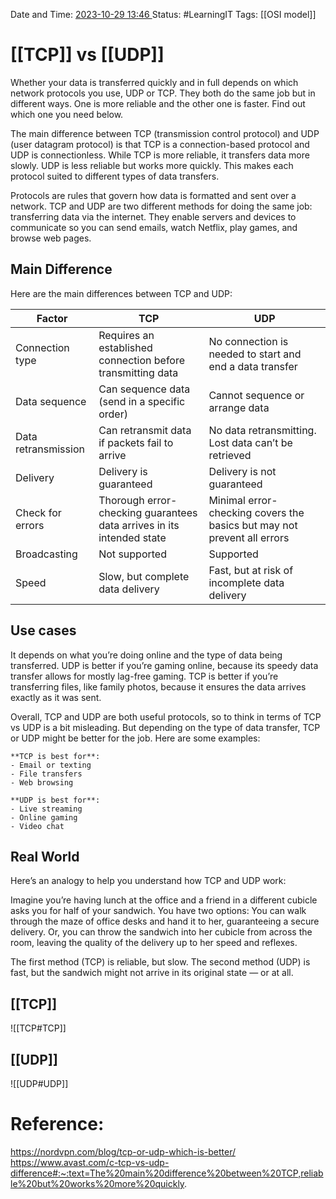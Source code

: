 Date and Time: <u> 2023-10-29 13:46 </u>
Status: #LearningIT
Tags: [[OSI model]]

# [[TCP]] vs [[UDP]]
Whether your data is transferred quickly and in full depends on which network protocols you use, UDP or TCP. They both do the same job but in different ways. One is more reliable and the other one is faster. Find out which one you need below.

The main difference between TCP (transmission control protocol) and UDP (user datagram protocol) is that TCP is a connection-based protocol and UDP is connectionless. While TCP is more reliable, it transfers data more slowly. UDP is less reliable but works more quickly. This makes each protocol suited to different types of data transfers.

Protocols are rules that govern how data is formatted and sent over a network. TCP and UDP are two different methods for doing the same job: transferring data via the internet. They enable servers and devices to communicate so you can send emails, watch Netflix, play games, and browse web pages.
## Main Difference 
Here are the main differences between TCP and UDP:

|Factor|TCP|UDP|
|---|---|---|
|Connection type|Requires an established connection before transmitting data|No connection is needed to start and end a data transfer|
|Data sequence|Can sequence data (send in a specific order)|Cannot sequence or arrange data|
|Data retransmission|Can retransmit data if packets fail to arrive|No data retransmitting. Lost data can’t be retrieved|
|Delivery|Delivery is guaranteed|Delivery is not guaranteed|
|Check for errors|Thorough error-checking guarantees data arrives in its intended state|Minimal error-checking covers the basics but may not prevent all errors|
|Broadcasting|Not supported|Supported|
|Speed|Slow, but complete data delivery|Fast, but at risk of incomplete data delivery|

## Use cases
It depends on what you’re doing online and the type of data being transferred. UDP is better if you’re gaming online, because its speedy data transfer allows for mostly lag-free gaming. TCP is better if you’re transferring files, like family photos, because it ensures the data arrives exactly as it was sent.

Overall, TCP and UDP are both useful protocols, so to think in terms of TCP vs UDP is a bit misleading. But depending on the type of data transfer, TCP or UDP might be better for the job. Here are some examples:

``` ad-important
**TCP is best for**:
- Email or texting
- File transfers
- Web browsing

**UDP is best for**:
- Live streaming
- Online gaming
- Video chat
```
## Real World 
Here’s an analogy to help you understand how TCP and UDP work:

Imagine you’re having lunch at the office and a friend in a different cubicle asks you for half of your sandwich. You have two options: You can walk through the maze of office desks and hand it to her, guaranteeing a secure delivery. Or, you can throw the sandwich into her cubicle from across the room, leaving the quality of the delivery up to her speed and reflexes.

The first method (TCP) is reliable, but slow. The second method (UDP) is fast, but the sandwich might not arrive in its original state — or at all.

## [[TCP]]
![[TCP#TCP]]
## [[UDP]]
![[UDP#UDP]]
# Reference:
https://nordvpn.com/blog/tcp-or-udp-which-is-better/
https://www.avast.com/c-tcp-vs-udp-difference#:~:text=The%20main%20difference%20between%20TCP,reliable%20but%20works%20more%20quickly.


 